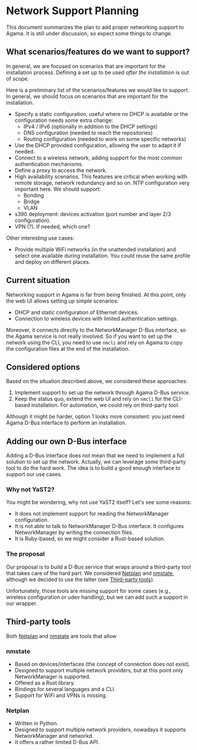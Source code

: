 # Network Support Planning

This document summarizes the plan to add proper networking support to Agama. It is still under
discussion, so expect some things to change.

## What scenarios/features do we want to support?

In general, we are focused on scenarios that are important for the installation process. Defining
a set up to be used *after the installation* is out of scope.

Here is a preliminary list of the scenarios/features we would like to support. In general, we should
focus on scenarios that are important for the installation.

* Specify a static configuration, useful where no DHCP is available or the configuration needs some
  extra change:
  - IPv4 / IPv6 (optionally in addition to the DHCP settings)
  - DNS configuration (needed to reach the repositories)
  - Routing configuration (needed to work on some specific networks)
* Use the DHCP provided configuration, allowing the user to adapt it if needed.
* Connect to a wireless network, adding support for the most common authentication mechanisms.
* Define a proxy to access the network.
* High availability scenarios. This features are critical when working with remote storage, network
  redundancy and so on. NTP configuration very important here. We should support:
  - Bonding
  - Bridge
  - VLAN
* s390 deployment: devices activation (port number and layer 2/3 configuration).
* VPN (?). If needed, which one?

Other interesting use cases:

* Provide multiple WiFi networks (in the unattended installation) and select one available during
  installation. You could reuse the same profile and deploy on different places.

## Current situation

Networking support in Agama is far from being finished. At this point, only the web UI allows
setting up simple scenarios:

* DHCP and static configuration of Ethernet devices.
* Connection to wireless devices with limited authentication settings.

Moreover, it connects directly to the NetworkManager D-Bus interface, so the Agama service is not
really involved. So if you want to set up the network using the CLI, you need to use `nmcli` and
rely on Agama to copy the configuration files at the end of the installation.

## Considered options

Based on the situation described above, we considered these approaches:

1. Implement support to set up the network through Agama D-Bus service.
2. Keep the status quo, extend the web UI and rely on `nmcli` for the CLI-based installation. For
   automation, we could rely on third-party tool.

Although it might be harder, option 1 looks more consistent: you just need Agama D-Bus interface to
perform an installation.

## Adding our own D-Bus interface

Adding a D-Bus interface does not mean that we need to implement a full solution to set up the
network. Actually, we can leverage some third-party tool to do the hard work. The idea is to build a
good enough interface to support our use cases.

### Why not YaST2?

You might be wondering, why not use YaST2 itself? Let's see some reasons:

* It does not implement support for reading the NetworkManager configuration.
* It is not able to talk to NetworkManager D-Bus interface. It configures NetworkManager by writing
  the connection files.
* It is Ruby-based, so we might consider a Rust-based solution.

### The proposal

Our proposal is to build a D-Bus service that wraps around a third-party tool that takes care of the
hard part. We considered [Netplan](https://netplan.io/) and [nmstate](https://nmstate.io/), although
we decided to use the latter (see [Third-party tools](#third-party-tools)).

Unfortunately, those tools are missing support for some cases (e.g., wireless configuration or udev
handling), but we can add such a support in our wrapper.

## Third-party tools

Both [Netplan](https://netplan.io/) and [nmstate](https://nmstate.io/) are tools that allow 

### nmstate

- Based on devices/interfaces (the concept of connection does not exist).
- Designed to support multiple network providers, but at this point only NetworkManager is
  supported.
- Offered as a Rust library.
- Bindings for several languages and a CLI.
- Support for WiFi and VPNs is missing.

### Netplan

- Written in Python.
- Designed to support multiple network providers, nowadays it supports NetworkManager and networkd.
- It offers a rather limited D-Bus API.
